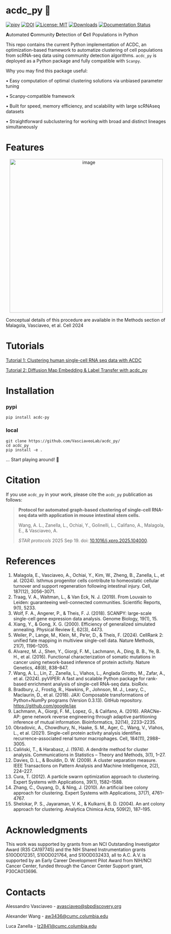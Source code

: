 # acdc_py 🤘
[![pipy](https://img.shields.io/pypi/v/acdc-py?color=informational)](https://pypi.org/project/acdc-py/1.1.3/)
[![DOI](https://zenodo.org/badge/DOI/10.5281/zenodo.15099170.svg)](https://doi.org/10.5281/zenodo.15099170)
[![License: MIT](https://img.shields.io/badge/License-MIT-yellow.svg)](https://opensource.org/licenses/MIT)
[![Downloads](https://static.pepy.tech/badge/acdc-py)](https://pepy.tech/project/acdc-py)
[![Documentation Status](https://readthedocs.org/projects/acdc/badge/?version=latest)](https://acdc.readthedocs.io/en/latest/?badge=latest)


**A**utomated **C**ommunity **D**etection of **C**ell Populations in Python  

This repo contains the current Python implementation of ACDC, an optimization-based framework to automatize clustering of cell populations from scRNA-seq data using community detection algorithms.
```acdc_py``` is deployed as a Python package and fully compatible with ```Scanpy```.

Why you may find this package useful:

• Easy computation of optimal clustering solutions via unbiased parameter tuning

• Scanpy-compatible framework

• Built for speed, memory efficiency, and scalability with large scRNAseq datasets

• Straightforward subclustering for working with broad and distinct lineages simultaneously 

# Features
<div align="center">
  <img width="480" alt="image" src="https://raw.githubusercontent.com/VasciaveoLab/acdc_py/main/assets/acdc_readme_features.jpg">
</div>

Conceptual details of this procedure are available in the Methods section of Malagola, Vasciaveo, et al. Cell 2024

# Tutorials
[Tutorial 1: Clustering human single-cell RNA seq data with ACDC](https://github.com/VasciaveoLab/acdc_py/blob/main/Tutorials/ACDC_ICS_Jupyter_Notebook_Tutorial.ipynb)

[Tutorial 2: Diffusion Map Embedding & Label Transfer with acdc_py](https://github.com/VasciaveoLab/acdc_py/blob/main/Tutorials/ACDC_Label_Transfer_Jupyter_Notebook_Tutorial.ipynb)

# Installation 
### pypi
```shell
pip install acdc-py
```
### local
```shell
git clone https://github.com/VasciaveoLab/acdc_py/
cd acdc_py
pip install -e .
```
... Start playing around! 🎸

# Citation
If you use ```acdc_py``` in your work, please cite the ```acdc_py``` publication as follows:

> **Protocol for automated graph-based clustering of single-cell RNA-seq data with application in mouse intestinal stem cells.**
>
> Wang, A. L., Zanella, L., Ochiai, Y., Golinelli, L., Califano, A., Malagola, E., & Vasciaveo, A.
>
> _STAR protocols_ 2025 Sep 19. doi: [10.1016/j.xpro.2025.104000](https://doi.org/10.1016/j.xpro.2025.104000).

# References
1. Malagola, E., Vasciaveo, A., Ochiai, Y., Kim, W., Zheng, B., Zanella, L., et al. (2024). Isthmus progenitor cells contribute to homeostatic cellular turnover and support regeneration following intestinal injury. Cell, 187(12), 3056–3071.
2. Traag, V. A., Waltman, L., & Van Eck, N. J. (2019). From Louvain to Leiden: guaranteeing well-connected communities. Scientific Reports, 9(1), 5233.
3. Wolf, F. A., Angerer, P., & Theis, F. J. (2018). SCANPY: large-scale single-cell gene expression data analysis. Genome Biology, 19(1), 15.
4. Xiang, Y., & Gong, X. G. (2000). Efficiency of generalized simulated annealing. Physical Review E, 62(3), 4473.
5. Weiler, P., Lange, M., Klein, M., Pe’er, D., & Theis, F. (2024). CellRank 2: unified fate mapping in multiview single-cell data. Nature Methods, 21(7), 1196–1205.
6. Alvarez, M. J., Shen, Y., Giorgi, F. M., Lachmann, A., Ding, B. B., Ye, B. H., et al. (2016). Functional characterization of somatic mutations in cancer using network-based inference of protein activity. Nature Genetics, 48(8), 838–847.
7. Wang, A. L., Lin, Z., Zanella, L., Vlahos, L., Anglada Girotto, M., Zafar, A., et al. (2024). pyVIPER: A fast and scalable Python package for rank-based enrichment analysis of single-cell RNA-seq data. bioRxiv.
8. Bradbury, J., Frostig, R., Hawkins, P., Johnson, M. J., Leary, C., Maclaurin, D., et al. (2018). JAX: Composable transformations of Python+NumPy programs (Version 0.3.13). GitHub repository. https://github.com/google/jax
9. Lachmann, A., Giorgi, F. M., Lopez, G., & Califano, A. (2016). ARACNe-AP: gene network reverse engineering through adaptive partitioning inference of mutual information. Bioinformatics, 32(14), 2233–2235.
10. Obradovic, A., Chowdhury, N., Haake, S. M., Ager, C., Wang, V., Vlahos, L., et al. (2021). Single-cell protein activity analysis identifies recurrence-associated renal tumor macrophages. Cell, 184(11), 2988–3005.
11. Caliński, T., & Harabasz, J. (1974). A dendrite method for cluster analysis. Communications in Statistics – Theory and Methods, 3(1), 1–27.
12. Davies, D. L., & Bouldin, D. W. (2009). A cluster separation measure. IEEE Transactions on Pattern Analysis and Machine Intelligence, 2(2), 224–227.
13. Cura, T. (2012). A particle swarm optimization approach to clustering. Expert Systems with Applications, 39(1), 1582–1588.
14. Zhang, C., Ouyang, D., & Ning, J. (2010). An artificial bee colony approach for clustering. Expert Systems with Applications, 37(7), 4761–4767.
15. Shelokar, P. S., Jayaraman, V. K., & Kulkarni, B. D. (2004). An ant colony approach for clustering. Analytica Chimica Acta, 509(2), 187–195.


# Acknowledgments
This work was supported by grants from an NCI Outstanding Investigator Award (R35 CA197745) and the NIH Shared Instrumentation grants S10OD012351, S10OD021764, and S10OD032433, all to A.C. A.V. is supported by an Early Career Development Pilot Award from NIH/NCI Cancer Center, funded through the Cancer Center Support grant, P30CA013696.

# Contacts

Alessandro Vasciaveo - avasciaveo@sbpdiscovery.org

Alexander Wang - aw3436@cumc.columbia.edu  

Luca Zanella - lz2841@cumc.columbia.edu  


